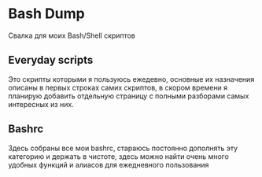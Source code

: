# Bash Dump

Свалка для моих Bash/Shell скриптов

## Everyday scripts

Это скрипты которыми я пользуюсь ежедевно, основные их назначения описаны в первых строках самих скриптов, в скором времени я планирую добавить отдельную страницу с полными разборами самых интересных из них.

## Bashrc

Здесь собраны все мои bashrc, стараюсь постоянно дополнять эту категорию и держать в чистоте, здесь можно найти очень много удобных функций и алиасов для ежедневного пользования
